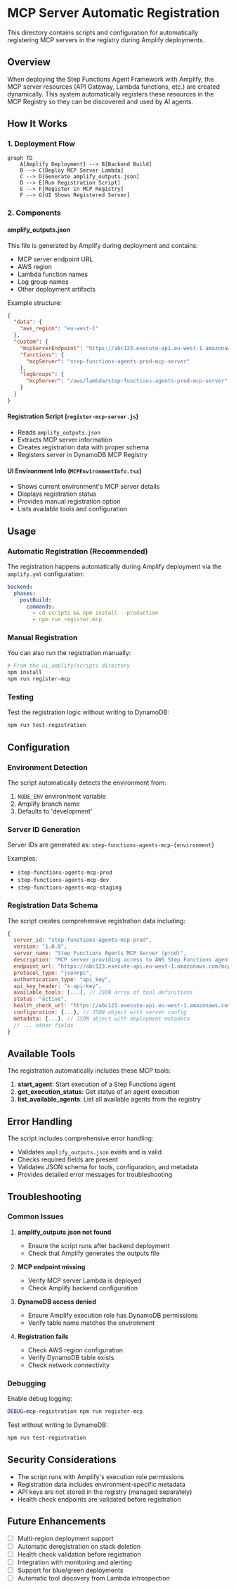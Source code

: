 # MCP Server Automatic Registration

This directory contains scripts and configuration for automatically registering MCP servers in the registry during Amplify deployments.

## Overview

When deploying the Step Functions Agent Framework with Amplify, the MCP server resources (API Gateway, Lambda functions, etc.) are created dynamically. This system automatically registers these resources in the MCP Registry so they can be discovered and used by AI agents.

## How It Works

### 1. Deployment Flow

```mermaid
graph TD
    A[Amplify Deployment] --> B[Backend Build]
    B --> C[Deploy MCP Server Lambda]
    C --> D[Generate amplify_outputs.json]
    D --> E[Run Registration Script]
    E --> F[Register in MCP Registry]
    F --> G[UI Shows Registered Server]
```

### 2. Components

#### amplify_outputs.json
This file is generated by Amplify during deployment and contains:
- MCP server endpoint URL
- AWS region
- Lambda function names
- Log group names
- Other deployment artifacts

Example structure:
```json
{
  "data": {
    "aws_region": "eu-west-1"
  },
  "custom": {
    "mcpServerEndpoint": "https://abc123.execute-api.eu-west-1.amazonaws.com/mcp",
    "functions": {
      "mcpServer": "step-functions-agents-prod-mcp-server"
    },
    "logGroups": {
      "mcpServer": "/aws/lambda/step-functions-agents-prod-mcp-server"
    }
  }
}
```

#### Registration Script (`register-mcp-server.js`)
- Reads `amplify_outputs.json`
- Extracts MCP server information
- Creates registration data with proper schema
- Registers server in DynamoDB MCP Registry

#### UI Environment Info (`MCPEnvironmentInfo.tsx`)
- Shows current environment's MCP server details
- Displays registration status
- Provides manual registration option
- Lists available tools and configuration

## Usage

### Automatic Registration (Recommended)

The registration happens automatically during Amplify deployment via the `amplify.yml` configuration:

```yaml
backend:
  phases:
    postBuild:
      commands:
        - cd scripts && npm install --production
        - npm run register-mcp
```

### Manual Registration

You can also run the registration manually:

```bash
# From the ui_amplify/scripts directory
npm install
npm run register-mcp
```

### Testing

Test the registration logic without writing to DynamoDB:

```bash
npm run test-registration
```

## Configuration

### Environment Detection
The script automatically detects the environment from:
1. `NODE_ENV` environment variable
2. Amplify branch name
3. Defaults to 'development'

### Server ID Generation
Server IDs are generated as: `step-functions-agents-mcp-{environment}`

Examples:
- `step-functions-agents-mcp-prod`
- `step-functions-agents-mcp-dev` 
- `step-functions-agents-mcp-staging`

### Registration Data Schema

The script creates comprehensive registration data including:

```javascript
{
  server_id: "step-functions-agents-mcp-prod",
  version: "1.0.0",
  server_name: "Step Functions Agents MCP Server (prod)",
  description: "MCP server providing access to AWS Step Functions agents...",
  endpoint_url: "https://abc123.execute-api.eu-west-1.amazonaws.com/mcp",
  protocol_type: "jsonrpc",
  authentication_type: "api_key",
  api_key_header: "x-api-key",
  available_tools: [...], // JSON array of tool definitions
  status: "active",
  health_check_url: "https://abc123.execute-api.eu-west-1.amazonaws.com/health",
  configuration: {...}, // JSON object with server config
  metadata: {...}, // JSON object with deployment metadata
  // ... other fields
}
```

## Available Tools

The registration automatically includes these MCP tools:

1. **start_agent**: Start execution of a Step Functions agent
2. **get_execution_status**: Get status of an agent execution  
3. **list_available_agents**: List all available agents from the registry

## Error Handling

The script includes comprehensive error handling:
- Validates `amplify_outputs.json` exists and is valid
- Checks required fields are present
- Validates JSON schema for tools, configuration, and metadata
- Provides detailed error messages for troubleshooting

## Troubleshooting

### Common Issues

1. **amplify_outputs.json not found**
   - Ensure the script runs after backend deployment
   - Check that Amplify generates the outputs file

2. **MCP endpoint missing**
   - Verify MCP server Lambda is deployed
   - Check Amplify backend configuration

3. **DynamoDB access denied**
   - Ensure Amplify execution role has DynamoDB permissions
   - Verify table name matches the environment

4. **Registration fails**
   - Check AWS region configuration
   - Verify DynamoDB table exists
   - Check network connectivity

### Debugging

Enable debug logging:
```bash
DEBUG=mcp-registration npm run register-mcp
```

Test without writing to DynamoDB:
```bash
npm run test-registration
```

## Security Considerations

- The script runs with Amplify's execution role permissions
- Registration data includes environment-specific metadata
- API keys are not stored in the registry (managed separately)
- Health check endpoints are validated before registration

## Future Enhancements

- [ ] Multi-region deployment support
- [ ] Automatic deregistration on stack deletion
- [ ] Health check validation before registration
- [ ] Integration with monitoring and alerting
- [ ] Support for blue/green deployments
- [ ] Automatic tool discovery from Lambda introspection